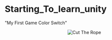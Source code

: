 # Starting_To_learn_unity
"My First Game Color Switch"

<p align="center">

  <img src="https://user-images.githubusercontent.com/96678148/152483599-7e256c8b-2263-423b-aaf5-44428eeef5e0.mp4" alt="Cut The Rope"/>
</p>
